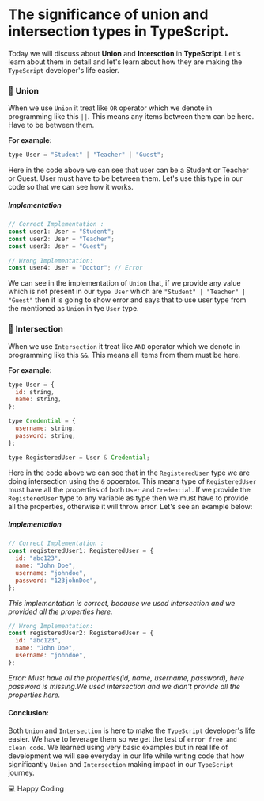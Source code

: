 # The significance of union and intersection types in TypeScript.

Today we will discuss about **Union** and **Intersction** in **TypeScript**. Let's learn about them in detail and let's learn about how they are making the `TypeScript` developer's life easier.

### :information_desk_person: **Union**

When we use `Union` it treat like `OR` operator which we denote in programming like this `||`. This means any items between them can be here. Have to be between them.

**For example:**

```javascript
type User = "Student" | "Teacher" | "Guest";
```

Here in the code above we can see that user can be a Student or Teacher or Guest. User must have to be between them. Let's use this type in our code so that we can see how it works.

##### Implementation

```javascript
// Correct Implementation :
const user1: User = "Student";
const user2: User = "Teacher";
const user3: User = "Guest";

// Wrong Implementation:
const user4: User = "Doctor"; // Error
```

We can see in the implementation of `Union` that, if we provide any value which is not present in our `type User` which are `"Student" | "Teacher" | "Guest"` then it is going to show error and says that to use user type from the mentioned as `Union` in tye `User` type.

### :information_desk_person: **Intersection**

When we use `Intersection` it treat like `AND` operator which we denote in programming like this `&&`. This means all items from them must be here.

**For example:**

```javascript
type User = {
  id: string,
  name: string,
};

type Credential = {
  username: string,
  password: string,
};

type RegisteredUser = User & Credential;
```

Here in the code above we can see that in the `RegisteredUser` type we are doing intersection using the `&` opoerator. This means type of `RegisteredUser` must have all the properties of both `User` and `Credential`. If we provide the `RegisteredUser` type to any variable as type then we must have to provide all the properties, otherwise it will throw error. Let's see an example below:

##### Implementation

```javascript
// Correct Implementation :
const registeredUser1: RegisteredUser = {
  id: "abc123",
  name: "John Doe",
  username: "johndoe",
  password: "123johnDoe",
};
```

_This implementation is correct, because we used intersection and we provided all the properties here._

```javascript
// Wrong Implementation:
const registeredUser2: RegisteredUser = {
  id: "abc123",
  name: "John Doe",
  username: "johndoe",
};
```

_Error: Must have all the properties(id, name, username, password), here password is missing.We used intersection and we didn't provide all the properties here._

#### Conclusion:

Both `Union` and `Intersection` is here to make the `TypeScript` developer's life easier. We have to leverage them so we get the test of `error free and clean code`. We learned using very basic examples but in real life of development we will see everyday in our life while writing code that how significantly `Union` and `Intersection` making impact in our `TypeScript` journey.

:computer: Happy Coding

